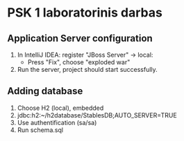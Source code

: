 # PSK 1 laboratorinis darbas

## Application Server configuration

1. In IntelliJ IDEA: register "JBoss Server" -> local:
    * Press "Fix", choose "exploded war"
2. Run the server, project should start successfully.


## Adding database
1. Choose H2 (local), embedded
2. jdbc:h2:~/h2database/StablesDB;AUTO_SERVER=TRUE
3. Use authentification (sa/sa)
4. Run schema.sql

